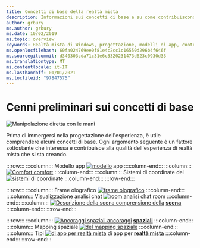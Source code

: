 ```yaml
---
title: Concetti di base della realtà mista
description: Informazioni sui concetti di base e su come contribuiscono alla qualità delle esperienze di realtà miste che si stanno creando per gli utenti.
author: grbury
ms.author: grbury
ms.date: 10/02/2019
ms.topic: overview
keywords: Realtà mista di Windows, progettazione, modelli di app, controlli, stile, HoloLens, interazione, elementi UX, comportamenti, blocchi predefiniti, cuffie per la realtà mista, cuffie di realtà mista di Windows, auricolare di realtà virtuale, HoloLens, MRTK, Toolkit di realtà mista, comfort, modello di app, coordinata, frame olografico
ms.openlocfilehash: 60fa024769ee0f81e4c2cc1c16550d296b4f646f
ms.sourcegitcommit: d340303cda71c31e6c3320231473d623c0930d33
ms.translationtype: MT
ms.contentlocale: it-IT
ms.lasthandoff: 01/01/2021
ms.locfileid: "97847575"
---
```

# <a name="core-concepts-overview"></a>Cenni preliminari sui concetti di base

![Manipolazione diretta con le mani](images/05_CoreConcepts.png)

Prima di immergersi nella progettazione dell'esperienza, è utile comprendere alcuni concetti di base. Ogni argomento seguente è un fattore sottostante che interessa e contribuisce alla qualità dell'esperienza di realtà mista che si sta creando. 

:::row:::
    :::column:::
        Modello app [ ![ modello](images/teleportation-640px.png)](app-model.md) app **[](app-model.md)**
    :::column-end:::
    :::column:::
       [ ![ Comfort comfort](images/comfort-chart.PNG)](comfort.md) **[](comfort.md)**
    :::column-end:::
    :::column:::
        Sistemi di coordinate dei [ ![ sistemi](images/coordinate-systems.PNG)](coordinate-systems.md) di coordinate **[](coordinate-systems.md)**
    :::column-end:::
:::row-end:::

:::row:::
    :::column:::
        Frame olografico [ ![ frame olografico](images/destinationmars-750px.png)](holographic-frame.md) **[](holographic-frame.md)**
    :::column-end:::
    :::column:::
        Visualizzazione analisi chat [ ![ room analisi chat](images/sr-mixedworld-140429-8pm-00068-1000px.png)](room-scan-visualization.md) room **[](room-scan-visualization.md)**
    :::column-end:::
    :::column:::
        [ ![ Descrizione della scena comprensione della](images/scene-understanding.png)](scene-understanding.md) **[scena](scene-understanding.md)**
    :::column-end:::
:::row-end:::

:::row:::
    :::column:::
        [ ![ Ancoraggi spaziali ancoraggi](images/azurespatialanchors.jpg)](spatial-anchors.md) **[spaziali](spatial-anchors.md)**
    :::column-end:::
    :::column:::
        Mapping spaziale [ ![ del mapping spaziale](images/surfacereconstruction.jpg)](spatial-mapping.md) **[](spatial-mapping.md)**
    :::column-end:::
    :::column:::
        Tipi [ ![ di app per realtà mista](images/enhancedenvironmentapps-640px.jpg)](types-of-mixed-reality-apps.md) di app per **[realtà mista](types-of-mixed-reality-apps.md)**
    :::column-end:::
:::row-end:::

<br>

